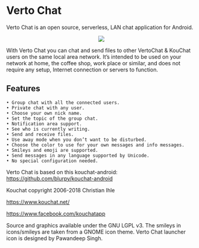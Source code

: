 # Verto Chat
Verto Chat is an open source, serverless, LAN chat application for Android.

<p align="center">
  <img src="https://shouko-komi.github.io/assets/images/VertoChat.png">
</p>

With Verto Chat you can chat and send files to other VertoChat & KouChat users on the same local area network. It’s intended to be used on your network at home, the coffee shop, work place or similar, and does not require any setup, Internet connection or servers to function.

## Features

    • Group chat with all the connected users.
    • Private chat with any user.
    • Choose your own nick name.
    • Set the topic of the group chat.
    • Notification area support.
    • See who is currently writing.
    • Send and receive files.
    • Use away mode when you don’t want to be disturbed.
    • Choose the color to use for your own messages and info messages.
    • Smileys and emoji are supported.
    • Send messages in any language supported by Unicode.
    • No special configuration needed.

Verto Chat is based on this kouchat-android: https://github.com/blurpy/kouchat-android

Kouchat copyright 2006-2018 Christian Ihle

https://www.kouchat.net/

https://www.facebook.com/kouchatapp

Source and graphics available under the GNU LGPL v3.
The smileys in icons/smileys are taken from a GNOME icon theme.
Verto Chat launcher icon is designed by Pawandeep Singh.
